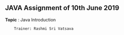 ## JAVA Assignment of 10th June 2019

**Topic** : Java Introduction

        Trainer: Rashmi Sri Vatsava
